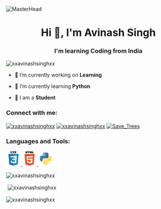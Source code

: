 ![MasterHead](https://t3.ftcdn.net/jpg/04/57/93/78/360_F_457937822_6guyVRMr4cCdCr36zPg7Er7WRaf0FbSn.jpg)
<h1 align="center">Hi 👋, I'm Avinash Singh</h1>
<h3 align="center">I'm learning Coding from India</h3>

<p align="left"> <img src="https://komarev.com/ghpvc/?username=xxavinashsinghxx&label=Profile%20views&color=0e75b6&style=flat" alt="xxavinashsinghxx" /> </p>

- 🔭 I’m currently working on **Learning**

- 🌱 I’m currently learning **Python**

- 💬 I am a **Student**

<h3 align="left">Connect with me:</h3>
<p align="left">
<a href="https://www.hackerrank.com/xxavinashsinghxx" target="blank"><img align="center" src="https://raw.githubusercontent.com/rahuldkjain/github-profile-readme-generator/master/src/images/icons/Social/hackerrank.svg" alt="xxavinashsinghxx" height="30" width="40" /></a>
<a href="https://www.leetcode.com/xxavinashsinghxx" target="blank"><img align="center" src="https://raw.githubusercontent.com/rahuldkjain/github-profile-readme-generator/master/src/images/icons/Social/leet-code.svg" alt="xxavinashsinghxx" height="30" width="40" /></a>
<a href="https://discord.gg/Save_Trees" target="blank"><img align="center" src="https://raw.githubusercontent.com/rahuldkjain/github-profile-readme-generator/master/src/images/icons/Social/discord.svg" alt="Save_Trees" height="30" width="40" /></a>
</p>

<h3 align="left">Languages and Tools:</h3>
<p align="left"> <a href="https://www.w3schools.com/css/" target="_blank" rel="noreferrer"> <img src="https://raw.githubusercontent.com/devicons/devicon/master/icons/css3/css3-original-wordmark.svg" alt="css3" width="40" height="40"/> </a> <a href="https://www.w3.org/html/" target="_blank" rel="noreferrer"> <img src="https://raw.githubusercontent.com/devicons/devicon/master/icons/html5/html5-original-wordmark.svg" alt="html5" width="40" height="40"/> </a> <a href="https://www.python.org" target="_blank" rel="noreferrer"> <img src="https://raw.githubusercontent.com/devicons/devicon/master/icons/python/python-original.svg" alt="python" width="40" height="40"/> </a> </p>

<p><img align="center" src="https://github-readme-stats.vercel.app/api/top-langs?username=xxavinashsinghxx&show_icons=true&locale=en&layout=compact&theme=dark" alt="xxavinashsinghxx" /></p>

<p>&nbsp;<img align="center" src="https://github-readme-stats.vercel.app/api?username=xxavinashsinghxx&show_icons=true&locale=en&theme=dark" alt="xxavinashsinghxx" /></p>

<p><img align="center" src="https://github-readme-streak-stats.herokuapp.com/?user=xxavinashsinghxx&theme=dark" alt="xxavinashsinghxx" /></p>
